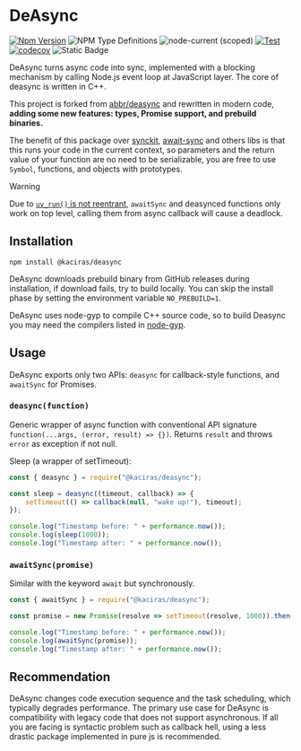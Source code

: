 # DeAsync

[![Npm Version](https://img.shields.io/npm/v/@kaciras/deasync)](https://www.npmjs.com/package/@kaciras/deasync)
![NPM Type Definitions](https://img.shields.io/npm/types/%40kaciras%2Fdeasync)
![node-current (scoped)](https://img.shields.io/node/v/@kaciras/deasync)
[![Test](https://github.com/Kaciras/deasync/actions/workflows/test.yml/badge.svg)](https://github.com/Kaciras/deasync/actions/workflows/test.yml)
[![codecov](https://codecov.io/gh/Kaciras/deasync/branch/master/graph/badge.svg?token=ST7ROWQH0Z)](https://codecov.io/gh/Kaciras/deasync)
![Static Badge](https://img.shields.io/badge/dependencies-0-46c018)

DeAsync turns async code into sync, implemented with a blocking mechanism by calling Node.js event loop at JavaScript layer. The core of deasync is written in C++.

This project is forked from [abbr/deasync](https://github.com/abbr/deasync) and rewritten in modern code, **adding some new features: types, Promise support, and prebuild binaries.**

The benefit of this package over [synckit](https://github.com/un-ts/synckit), [await-sync](https://github.com/jimmywarting/await-sync) and others libs is that this runs your code in the current context, so parameters and the return value of your function are no need to be serializable, you are free to use `Symbol`, functions, and objects with prototypes.

> [!WARNING]
> 
> Due to [`uv_run()` is not reentrant](https://docs.libuv.org/en/v1.x/loop.html#c.uv_run), `awaitSync` and deasynced functions only work on top level, calling them from async callback will cause a deadlock.

## Installation

```shell
npm install @kaciras/deasync
```

DeAsync downloads prebuild binary from GitHub releases during installation, if download fails, try to build locally. You can skip the install phase by setting the environment variable `NO_PREBUILD=1`.

DeAsync uses node-gyp to compile C++ source code, so to build Deasync you may need the compilers listed in [node-gyp](https://github.com/nodejs/node-gyp).

## Usage

DeAsync exports only two APIs: `deasync` for callback-style functions, and `awaitSync` for Promises.

### `deasync(function)`

Generic wrapper of async function with conventional API signature `function(...args, (error, result) => {})`. Returns `result` and throws `error` as exception if not null.

Sleep (a wrapper of setTimeout):

```javascript
const { deasync } = require("@kaciras/deasync");

const sleep = deasync((timeout, callback) => {
	setTimeout(() => callback(null, "wake up!"), timeout);
});

console.log("Timestamp before: " + performance.now());
console.log(sleep(1000));
console.log("Timestamp after: " + performance.now());
```

### `awaitSync(promise)`

Similar with the keyword `await` but synchronously.

```javascript
const { awaitSync } = require("@kaciras/deasync");

const promise = new Promise(resolve => setTimeout(resolve, 1000)).then(() => "wake up!")

console.log("Timestamp before: " + performance.now());
console.log(awaitSync(promise));
console.log("Timestamp after: " + performance.now());
```

## Recommendation

DeAsync changes code execution sequence and the task scheduling, which typically degrades performance. The primary use case for DeAsync is compatibility with legacy code that does not support asynchronous. If all you are facing is syntactic problem such as callback hell, using a less drastic package implemented in pure js is recommended.
